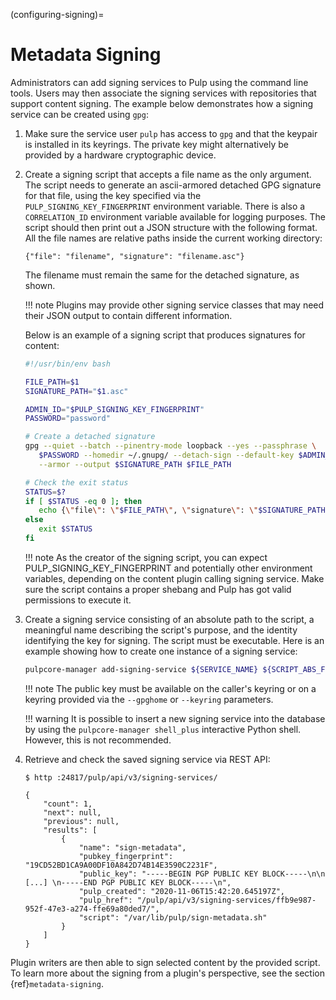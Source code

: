 (configuring-signing)=

# Metadata Signing

Administrators can add signing services to Pulp using the command line tools. Users
may then associate the signing services with repositories that support content signing.
The example below demonstrates how a signing service can be created using `gpg`:

1. Make sure the service user `pulp` has access to `gpg` and that the keypair is
   installed in its keyrings. The private key might alternatively be provided by a
   hardware cryptographic device.

2. Create a signing script that accepts a file name as the only argument. The script
   needs to generate an ascii-armored detached GPG signature for that file, using the key
   specified via the `PULP_SIGNING_KEY_FINGERPRINT` environment variable. There is also
   a `CORRELATION_ID` environment variable available for logging purposes. The script
   should then print out a JSON structure with the following format. All the file names
   are relative paths inside the current working directory:

   ```
   {"file": "filename", "signature": "filename.asc"}
   ```

   The filename must remain the same for the detached signature, as shown.

   !!! note
   Plugins may provide other signing service classes that may need their JSON output to
   contain different information.
   

   Below is an example of a signing script that produces signatures for content:

   ```bash
   #!/usr/bin/env bash

   FILE_PATH=$1
   SIGNATURE_PATH="$1.asc"

   ADMIN_ID="$PULP_SIGNING_KEY_FINGERPRINT"
   PASSWORD="password"

   # Create a detached signature
   gpg --quiet --batch --pinentry-mode loopback --yes --passphrase \
      $PASSWORD --homedir ~/.gnupg/ --detach-sign --default-key $ADMIN_ID \
      --armor --output $SIGNATURE_PATH $FILE_PATH

   # Check the exit status
   STATUS=$?
   if [ $STATUS -eq 0 ]; then
      echo {\"file\": \"$FILE_PATH\", \"signature\": \"$SIGNATURE_PATH\"}
   else
      exit $STATUS
   fi
   ```

   !!! note
   As the creator of the signing script, you can expect PULP_SIGNING_KEY_FINGERPRINT
   and potentially other environment variables, depending on the content plugin calling signing service.
   Make sure the script contains a proper shebang and Pulp has got valid permissions
   to execute it.
   

3. Create a signing service consisting of an absolute path to the script, a meaningful
   name describing the script's purpose, and the identity identifying the key for signing. The
   script must be executable. Here is an example showing how to create one instance of a signing
   service:

   ```bash
   pulpcore-manager add-signing-service ${SERVICE_NAME} ${SCRIPT_ABS_FILENAME} ${KEYID}
   ```

   !!! note
   The public key must be available on the caller's keyring or on a keyring provided via the
   `--gpghome` or `--keyring` parameters.
   

   !!! warning
   It is possible to insert a new signing service into the database by using the
   `pulpcore-manager shell_plus` interactive Python shell. However, this is not recommended.
   

4. Retrieve and check the saved signing service via REST API:

   ```
   $ http :24817/pulp/api/v3/signing-services/

   {
       "count": 1,
       "next": null,
       "previous": null,
       "results": [
           {
               "name": "sign-metadata",
               "pubkey_fingerprint": "19CD52BD1CA9A00DF10A842D74B14E3590C2231F",
               "public_key": "-----BEGIN PGP PUBLIC KEY BLOCK-----\n\n [...] \n-----END PGP PUBLIC KEY BLOCK-----\n",
               "pulp_created": "2020-11-06T15:42:20.645197Z",
               "pulp_href": "/pulp/api/v3/signing-services/ffb9e987-952f-47e3-a274-ffe69a80ded7/",
               "script": "/var/lib/pulp/sign-metadata.sh"
           }
       ]
   }
   ```

Plugin writers are then able to sign selected content by the provided script. To learn more
about the signing from a plugin's perspective, see the section {ref}`metadata-signing`.
